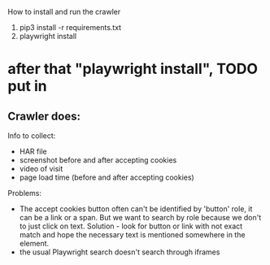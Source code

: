 How to install and run the crawler

1. pip3 install -r requirements.txt
2. playwright install
 # after that "playwright install", TODO put in

Crawler does:
- 

Info to collect:
- HAR file
- screenshot before and after accepting cookies
- video of visit
- page load time (before and after accepting cookies)


Problems:
- The accept cookies button often can't be identified by 'button' role, it can be a link or a span. But we want to search by role because we don't to just click on text. Solution - look for button or link with not exact match and hope the necessary text is mentioned somewhere in the element.
- the usual Playwright search doesn't search through iframes
